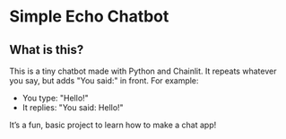 # Simple Echo Chatbot

## What is this?
This is a tiny chatbot made with Python and Chainlit. It repeats whatever you say, but adds "You said:" in front. For example:
- You type: "Hello!"
- It replies: "You said: Hello!"

It’s a fun, basic project to learn how to make a chat app!

